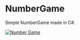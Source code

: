 # NumberGame

Simple NumberGame made in C#.

[![Number Game](http://img.youtube.com/vi/KYm71g5gjMU/0.jpg)](https://www.youtube.com/watch?v=KYm71g5gjMU)
